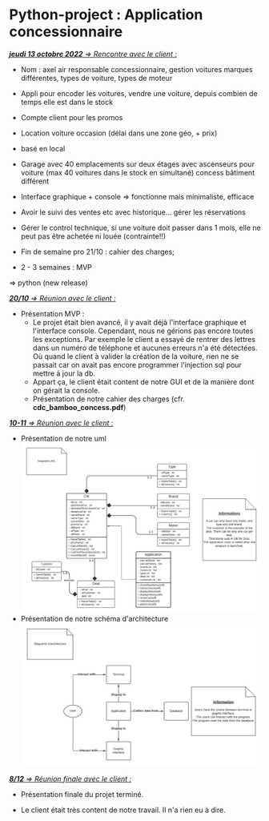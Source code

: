 # Python-project : Application concessionnaire

*<u> __jeudi 13 octobre 2022__ => Rencontre avec le client :</u>*

- Nom : axel air responsable concessionnaire, gestion voitures marques différentes, types de voiture, types de moteur

- Appli pour encoder les voitures, vendre une voiture, depuis combien de temps elle est dans le stock

- Compte client pour les promos

- Location voiture occasion (délai dans une zone géo, + prix)

- basé en local

- Garage avec 40 emplacements sur deux étages avec ascenseurs pour voiture (max 40 voitures dans le stock en simultané)
concess bâtiment différent

- Interface graphique + console => fonctionne mais minimaliste, efficace

- Avoir le suivi des ventes etc avec historique... gérer les réservations

- Gérer le control technique, si une voiture doit passer dans 1 mois, elle ne peut pas être achetée ni louée
(contrainte!!)

- Fin de semaine pro 21/10 : cahier des charges;

- 2 - 3 semaines : MVP

=> python (new release)

*<u>__20/10__ => Réunion avec le client :</u>*

- Présentation MVP :
  - Le projet était bien avancé, il y avait déjà l'interface graphique et l'interface console. Cependant,
  nous ne gérions pas encore toutes les exceptions. Par exemple le client a essayé de rentrer des lettres dans un 
  numéro de téléphone et aucunes erreurs n'a été détectées. Où quand le client à valider la création de la voiture,
  rien ne se passait car on avait pas encore programmer l'injection sql pour mettre à jour la db.
  - Appart ça, le client était content de notre GUI et de la manière dont on gérait la console.
  - Présentation de notre cahier des charges (cfr. __cdc_bamboo_concess.pdf__)

*<u>__10-11__ => Réunion avec le client :</u>*

- Présentation de notre uml ![](Main/img/UML.png)
- Présentation de notre schéma d'architecture ![](Main/img/schema_architecture.png)

*<u>__8/12__ => Réunion finale avec le client :</u>*

- Présentation finale du projet terminé.

- Le client était très content de notre travail. Il n'a rien eu à dire.
